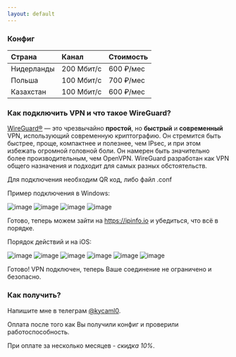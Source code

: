 ```yaml
---
layout: default
---
```

### Конфиг

| Страна       | Канал             | Стоимость |
|:-------------|:------------------|:----------|
| Нидерланды   | 200 Мбит/с        | 600 ₽/мес |
| Польша       | 100 Мбит/с        | 700 ₽/мес |
| Казахстан    | 100 Мбит/с        | 600 ₽/мес |

### Как подключить VPN и что такое WireGuard?


[WireGuard®](https://www.wireguard.com/#license) — это чрезвычайно **простой**, но **быстрый** и **современный** VPN, использующий современную криптографию. Он стремится быть быстрее, проще, компактнее и полезнее, чем IPsec, и при этом избежать огромной головной боли. Он намерен быть значительно более производительным, чем OpenVPN. WireGuard разработан как VPN общего назначения и подходит для самых разных обстоятельств.

Для подключения необходим QR код, либо файл .conf

Пример подключения в Windows:

![image](https://github.com/user-attachments/assets/65a40cc3-d395-4796-9181-5f14272f7acd)
![image](https://github.com/user-attachments/assets/efde1beb-5b06-41e6-beb6-c111cf93c300)
![image](https://github.com/user-attachments/assets/88d952a4-e299-423d-9f53-6563a25623e5)
![image](https://github.com/user-attachments/assets/10f98e34-fd54-4ac8-94fd-fe84011bd62e)

Готово, теперь можем зайти на https://ipinfo.io и убедиться, что всё в порядке.

Порядок действий и на iOS:

![image](https://github.com/user-attachments/assets/df8fc72c-9576-4f8d-9076-ebfeb61fe38a)
![image](https://github.com/user-attachments/assets/5eea61fa-7083-4eea-924f-cdb46263e0a8)
![image](https://github.com/user-attachments/assets/93fee88e-5e7b-4dcd-ad2c-2fb601c179dd)
![image](https://github.com/user-attachments/assets/e4993df9-403b-4143-9dc0-c434b046f66b)
![image](https://github.com/user-attachments/assets/f5fd2185-f20b-4e73-b43f-4d6997421c54)
![image](https://github.com/user-attachments/assets/4dd9231a-042f-4a85-b3c2-772c3a65bf1f)

Готово! VPN подключен, теперь Ваше соединение не ограничено и безопасно.

### Как получить?
Напишите мне в телеграм [@kycaml0](https://t.me/kycaml0).

Оплата после того как Вы получили конфиг и проверили работоспособность.

При оплате за несколько месяцев - _скидка 10%_.

